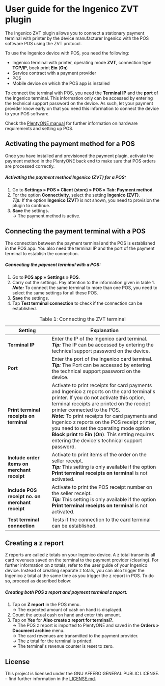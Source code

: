 # User guide for the Ingenico ZVT plugin

The Ingenico ZVT plugin allows you to connect a stationary payment terminal with printer by the device manufacturer Ingenico with the POS software POS using the ZVT protocol.

To use the Ingenico device with POS, you need the following:

* Ingenico terminal with printer, operating mode **ZVT**, connection type **TCP/IP**, bock print **Ein** (**On**)
* Service contract with a payment provider
* POS
* Mobile device on which the POS app is installed

<div class="alert alert-warning" role="alert">
  To connect the terminal with POS, you need the <b>Terminal IP</b> and the <b>port</b> of the Ingenico terminal. This information only can be accessed by entering the technical support password on the device. As such, let your payment provider know early on that you need this information to connect the device to your POS software.
</div>

Check the [PlentyONE manual](https://knowledge.plentymarkets.com/en-gb/manual/main/pos/integrating-plentymarkets-pos.html#10) for further information on hardware requirements and setting up POS.

<div class="container-toc"></div>

## Activating the payment method for a POS

Once you have installed and provisioned the payment plugin, activate the payment method in the PlentyONE back end to make sure that POS orders are processed correctly.

##### Activating the payment method Ingenico (ZVT) for a POS:

1. Go to **Settings »  POS » Client (store) » POS » Tab: Payment method**.
2. For the option **Connectivity**, select the setting **Ingenico (ZVT)**. <br />
  <b><i>Tip:</i></b> If the option **Ingenico (ZVT)** is not shown, you need to provision the plugin to continue.
3. **Save** the settings.<br /> 
→ The payment method is active.

## Connecting the payment terminal with a POS

The connection between the payment terminal and the POS is established in the POS app. You also need the terminal IP and the port of the payment terminal to establish the connection.

##### Connecting the payment terminal with a POS:

1. Go to **POS app » Settings » POS**.
2. Carry out the settings. Pay attention to the information given in table 1. <br />
  <b><i>Note:</i></b> To connect the same terminal to more than one POS, you need to select the same settings for all these POS.
3. **Save** the settings.
4. Tap **Test terminal connection** to check if the connection can be established.

<table>
<caption>Table 1: Connecting the ZVT terminal</caption>
<thead>
<th>Setting</th>
<th>Explanation</th>
</thead>
<tbody>
<tr>
<td><b>Terminal IP</b></td>
<td>Enter the IP of the Ingenico card terminal. <br /> <b><i>Tip:</i></b> The IP can be accessed by entering the technical support password on the device.</td>
</tr>
<tr>
<td><b>Port</b></td>
<td>Enter the port of the Ingenico card terminal.<br /> <b><i>Tip:</i></b> The Port can be accessed by entering the technical support password on the device.</td>
</tr>
<tr>
<td><b>Print terminal receipts on terminal</b></td>
<td>Activate to print receipts for card payments and Ingenico z reports on the card terminal's printer. If you do not activate this option, terminal receipts are printed on the receipt printer connected to the POS. <br />
<b><i>Note:</i></b> To print receipts for card payments and Ingenico z reports on the POS receipt printer, you need to set the operating mode option <b>Block print</b> to <b>Ein</b> (<b>On</b>). This setting requires entering the device's technical support password.</td>
</tr>
<tr>
<td><b>Include order items on merchant receipt<b></td>
<td>Activate to print items of the order on the seller receipt.<br /> <b><i>Tip:</i></b> This setting is only available if the option <b>Print terminal receipts on terminal</b> is not activated.</td>
</tr>
<tr>
<td><b>Include POS receipt no. on merchant receipt</b></td>
<td>Activate to print the POS receipt number on the seller receipt.<br />
<b><i>Tip:</i></b> This setting is only available if the option <b>Print terminal receipts on terminal</b> is not activated.</td>
</tr>
<tr>
<td><b>Test terminal connection</b></td>
<td>Tests if the connection to the card terminal can be established.</td>
</tr>
</tbody>
</table>

## Creating a z report

Z reports are called z totals on your Ingenico device. A z total transmits all card revenues saved on the terminal to the payment provider (clearing). For further information on z totals, refer to the user guide of your Ingenico device. Instead of creating separate z totals, you can also trigger the Ingenico z total at the same time as you trigger the z report in POS. To do so, proceed as described below:

##### Creating both POS z report and payment terminal z report:

1. Tap on **Z report** in the POS menu. <br />
 → The expected amount of cash on hand is displayed.
2. Count the actual cash on hand and enter this amount.
3. Tap on **Yes** for **Also create z report for terminal?**. <br />
→ The POS z report is imported to PlentyONE and saved in the **Orders » Document archive** menu. <br />
→ The card revenues are transmitted to the payment provider. <br />
→ The z total for the terminal is printed. <br />
→ The terminal's revenue counter is reset to zero.

## License

This project is licensed under the GNU AFFERO GENERAL PUBLIC LICENSE. – find further information in the [LICENSE.md](https://github.com/plentymarkets/plugin-etsy/blob/master/LICENSE.md).
